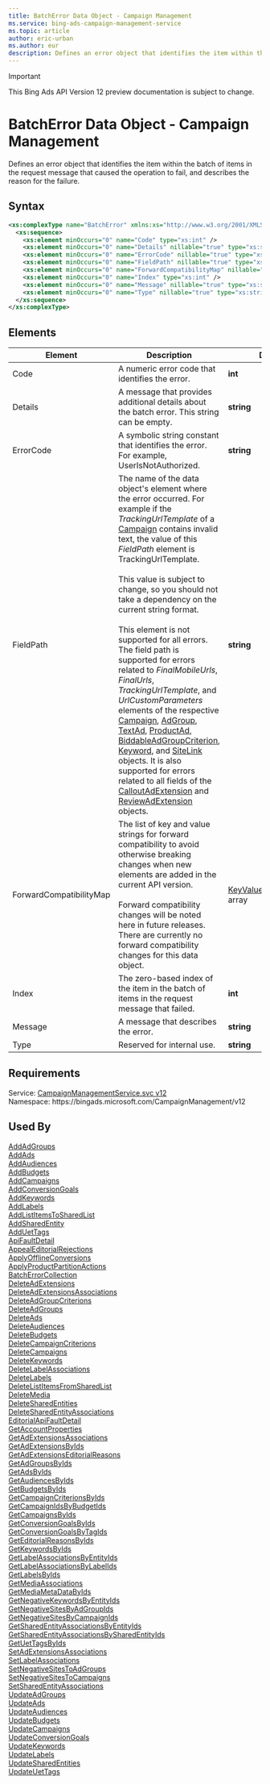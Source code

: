 ```yaml
---
title: BatchError Data Object - Campaign Management
ms.service: bing-ads-campaign-management-service
ms.topic: article
author: eric-urban
ms.author: eur
description: Defines an error object that identifies the item within the batch of items in the request message that caused the operation to fail, and describes the reason for the failure.
---
```

> [!IMPORTANT]
> This Bing Ads API Version 12 preview documentation is subject to change.

# BatchError Data Object - Campaign Management
Defines an error object that identifies the item within the batch of items in the request message that caused the operation to fail, and describes the reason for the failure.

## Syntax
```xml
<xs:complexType name="BatchError" xmlns:xs="http://www.w3.org/2001/XMLSchema">
  <xs:sequence>
    <xs:element minOccurs="0" name="Code" type="xs:int" />
    <xs:element minOccurs="0" name="Details" nillable="true" type="xs:string" />
    <xs:element minOccurs="0" name="ErrorCode" nillable="true" type="xs:string" />
    <xs:element minOccurs="0" name="FieldPath" nillable="true" type="xs:string" />
    <xs:element minOccurs="0" name="ForwardCompatibilityMap" nillable="true" type="q10:ArrayOfKeyValuePairOfstringstring" xmlns:q10="http://schemas.datacontract.org/2004/07/System.Collections.Generic" />
    <xs:element minOccurs="0" name="Index" type="xs:int" />
    <xs:element minOccurs="0" name="Message" nillable="true" type="xs:string" />
    <xs:element minOccurs="0" name="Type" nillable="true" type="xs:string" />
  </xs:sequence>
</xs:complexType>
```

## <a name="elements"></a>Elements

|Element|Description|Data Type|
|-----------|---------------|-------------|
|<a name="code"></a>Code|A numeric error code that identifies the error.|**int**|
|<a name="details"></a>Details|A message that provides additional details about the batch error. This string can be empty.|**string**|
|<a name="errorcode"></a>ErrorCode|A symbolic string constant that identifies the error. For example, UserIsNotAuthorized.|**string**|
|<a name="fieldpath"></a>FieldPath|The name of the data object's element where the error occurred. For example if the *TrackingUrlTemplate* of a [Campaign](campaign.md) contains invalid text, the value of this *FieldPath* element is TrackingUrlTemplate.<br /><br /> This value is subject to change, so you should not take a dependency on the current string format.<br /><br /> This element is not supported for all errors. The field path is supported for errors related to *FinalMobileUrls*, *FinalUrls*, *TrackingUrlTemplate*, and *UrlCustomParameters* elements of the respective [Campaign](campaign.md), [AdGroup](adgroup.md), [TextAd](textad.md), [ProductAd](productad.md), [BiddableAdGroupCriterion](biddableadgroupcriterion.md), [Keyword](keyword.md), and [SiteLink](sitelink.md) objects. It is also supported for errors related to all fields of the [CalloutAdExtension](calloutadextension.md) and [ReviewAdExtension](reviewadextension.md) objects.|**string**|
|<a name="forwardcompatibilitymap"></a>ForwardCompatibilityMap|The list of key and value strings for forward compatibility to avoid otherwise breaking changes when new elements are added in the current API version.<br /><br /> Forward compatibility changes will be noted here in future releases. There are currently no forward compatibility changes for this data object.|[KeyValuePairOfstringstring](keyvaluepairofstringstring.md) array|
|<a name="index"></a>Index|The zero-based index of the item in the batch of items in the request message that failed.|**int**|
|<a name="message"></a>Message|A message that describes the error.|**string**|
|<a name="type"></a>Type|Reserved for internal use.|**string**|

## Requirements
Service: [CampaignManagementService.svc v12](https://campaign.api.bingads.microsoft.com/Api/Advertiser/CampaignManagement/v11/CampaignManagementService.svc)  
Namespace: https\://bingads.microsoft.com/CampaignManagement/v12  

## Used By
[AddAdGroups](addadgroups.md)  
[AddAds](addads.md)  
[AddAudiences](addaudiences.md)  
[AddBudgets](addbudgets.md)  
[AddCampaigns](addcampaigns.md)  
[AddConversionGoals](addconversiongoals.md)  
[AddKeywords](addkeywords.md)  
[AddLabels](addlabels.md)  
[AddListItemsToSharedList](addlistitemstosharedlist.md)  
[AddSharedEntity](addsharedentity.md)  
[AddUetTags](adduettags.md)  
[ApiFaultDetail](apifaultdetail.md)  
[AppealEditorialRejections](appealeditorialrejections.md)  
[ApplyOfflineConversions](applyofflineconversions.md)  
[ApplyProductPartitionActions](applyproductpartitionactions.md)  
[BatchErrorCollection](batcherrorcollection.md)  
[DeleteAdExtensions](deleteadextensions.md)  
[DeleteAdExtensionsAssociations](deleteadextensionsassociations.md)  
[DeleteAdGroupCriterions](deleteadgroupcriterions.md)  
[DeleteAdGroups](deleteadgroups.md)  
[DeleteAds](deleteads.md)  
[DeleteAudiences](deleteaudiences.md)  
[DeleteBudgets](deletebudgets.md)  
[DeleteCampaignCriterions](deletecampaigncriterions.md)  
[DeleteCampaigns](deletecampaigns.md)  
[DeleteKeywords](deletekeywords.md)  
[DeleteLabelAssociations](deletelabelassociations.md)  
[DeleteLabels](deletelabels.md)  
[DeleteListItemsFromSharedList](deletelistitemsfromsharedlist.md)  
[DeleteMedia](deletemedia.md)  
[DeleteSharedEntities](deletesharedentities.md)  
[DeleteSharedEntityAssociations](deletesharedentityassociations.md)  
[EditorialApiFaultDetail](editorialapifaultdetail.md)  
[GetAccountProperties](getaccountproperties.md)  
[GetAdExtensionsAssociations](getadextensionsassociations.md)  
[GetAdExtensionsByIds](getadextensionsbyids.md)  
[GetAdExtensionsEditorialReasons](getadextensionseditorialreasons.md)  
[GetAdGroupsByIds](getadgroupsbyids.md)  
[GetAdsByIds](getadsbyids.md)  
[GetAudiencesByIds](getaudiencesbyids.md)  
[GetBudgetsByIds](getbudgetsbyids.md)  
[GetCampaignCriterionsByIds](getcampaigncriterionsbyids.md)  
[GetCampaignIdsByBudgetIds](getcampaignidsbybudgetids.md)  
[GetCampaignsByIds](getcampaignsbyids.md)  
[GetConversionGoalsByIds](getconversiongoalsbyids.md)  
[GetConversionGoalsByTagIds](getconversiongoalsbytagids.md)  
[GetEditorialReasonsByIds](geteditorialreasonsbyids.md)  
[GetKeywordsByIds](getkeywordsbyids.md)  
[GetLabelAssociationsByEntityIds](getlabelassociationsbyentityids.md)  
[GetLabelAssociationsByLabelIds](getlabelassociationsbylabelids.md)  
[GetLabelsByIds](getlabelsbyids.md)  
[GetMediaAssociations](getmediaassociations.md)  
[GetMediaMetaDataByIds](getmediametadatabyids.md)  
[GetNegativeKeywordsByEntityIds](getnegativekeywordsbyentityids.md)  
[GetNegativeSitesByAdGroupIds](getnegativesitesbyadgroupids.md)  
[GetNegativeSitesByCampaignIds](getnegativesitesbycampaignids.md)  
[GetSharedEntityAssociationsByEntityIds](getsharedentityassociationsbyentityids.md)  
[GetSharedEntityAssociationsBySharedEntityIds](getsharedentityassociationsbysharedentityids.md)  
[GetUetTagsByIds](getuettagsbyids.md)  
[SetAdExtensionsAssociations](setadextensionsassociations.md)  
[SetLabelAssociations](setlabelassociations.md)  
[SetNegativeSitesToAdGroups](setnegativesitestoadgroups.md)  
[SetNegativeSitesToCampaigns](setnegativesitestocampaigns.md)  
[SetSharedEntityAssociations](setsharedentityassociations.md)  
[UpdateAdGroups](updateadgroups.md)  
[UpdateAds](updateads.md)  
[UpdateAudiences](updateaudiences.md)  
[UpdateBudgets](updatebudgets.md)  
[UpdateCampaigns](updatecampaigns.md)  
[UpdateConversionGoals](updateconversiongoals.md)  
[UpdateKeywords](updatekeywords.md)  
[UpdateLabels](updatelabels.md)  
[UpdateSharedEntities](updatesharedentities.md)  
[UpdateUetTags](updateuettags.md)  
